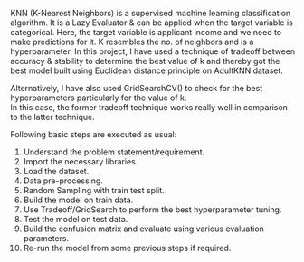 KNN (K-Nearest Neighbors) is a supervised machine learning classification algorithm. It is a Lazy Evaluator & can be applied when the target variable is categorical. Here, the target variable is applicant income and we need to make predictions for it. K resembles the no. of neighbors and is a hyperparameter. In this project, I have used a technique of tradeoff between accuracy & stability to determine the best value of k and thereby got the best model built using Euclidean distance principle on AdultKNN dataset.

Alternatively, I have also used GridSearchCV() to check for the best hyperparameters particularly for the value of k.  
In this case, the former tradeoff technique works really well in comparison to the latter technique.

Following basic steps are executed as usual:

1. Understand the problem statement/requirement.
2. Import the necessary libraries.
3. Load the dataset.
4. Data pre-processing.
5. Random Sampling with train test split.
6. Build the model on train data.
7. Use Tradeoff/GridSearch to perform the best hyperparameter tuning.
8. Test the model on test data.
9. Build the confusion matrix and evaluate using various evaluation parameters.
10. Re-run the model from some previous steps if required.
